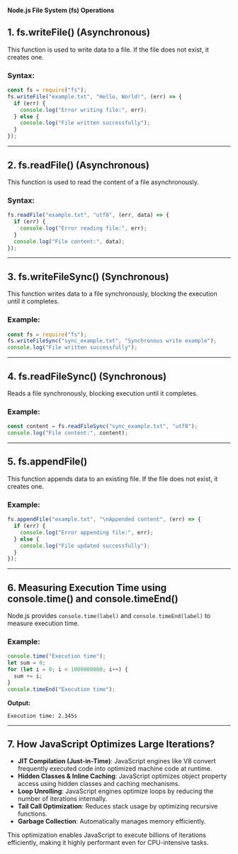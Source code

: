 **Node.js File System (fs) Operations**

## 1. **fs.writeFile()** (Asynchronous)
This function is used to write data to a file. If the file does not exist, it creates one.

### **Syntax:**
```javascript
const fs = require("fs");
fs.writeFile("example.txt", "Hello, World!", (err) => {
  if (err) {
    console.log("Error writing file:", err);
  } else {
    console.log("File written successfully");
  }
});
```

---

## 2. **fs.readFile()** (Asynchronous)
This function is used to read the content of a file asynchronously.

### **Syntax:**
```javascript
fs.readFile("example.txt", "utf8", (err, data) => {
  if (err) {
    console.log("Error reading file:", err);
  }
  console.log("File content:", data);
});
```

---

## 3. **fs.writeFileSync()** (Synchronous)
This function writes data to a file synchronously, blocking the execution until it completes.

### **Example:**
```javascript
const fs = require("fs");
fs.writeFileSync("sync_example.txt", "Synchronous write example");
console.log("File written successfully");
```

---

## 4. **fs.readFileSync()** (Synchronous)
Reads a file synchronously, blocking execution until it completes.

### **Example:**
```javascript
const content = fs.readFileSync("sync_example.txt", "utf8");
console.log("File content:", content);
```

---

## 5. **fs.appendFile()**
This function appends data to an existing file. If the file does not exist, it creates one.

### **Example:**
```javascript
fs.appendFile("example.txt", "\nAppended content", (err) => {
  if (err) {
    console.log("Error appending file:", err);
  } else {
    console.log("File updated successfully");
  }
});
```

---

## 6. **Measuring Execution Time using console.time() and console.timeEnd()**
Node.js provides `console.time(label)` and `console.timeEnd(label)` to measure execution time.

### **Example:**
```javascript
console.time("Execution time");
let sum = 0;
for (let i = 0; i < 1000000000; i++) {
  sum += i;
}
console.timeEnd("Execution time");
```
**Output:**
```
Execution time: 2.345s
```

---

## 7. **How JavaScript Optimizes Large Iterations?**
- **JIT Compilation (Just-in-Time)**: JavaScript engines like V8 convert frequently executed code into optimized machine code at runtime.
- **Hidden Classes & Inline Caching**: JavaScript optimizes object property access using hidden classes and caching mechanisms.
- **Loop Unrolling**: JavaScript engines optimize loops by reducing the number of iterations internally.
- **Tail Call Optimization**: Reduces stack usage by optimizing recursive functions.
- **Garbage Collection**: Automatically manages memory efficiently.

This optimization enables JavaScript to execute billions of iterations efficiently, making it highly performant even for CPU-intensive tasks.

